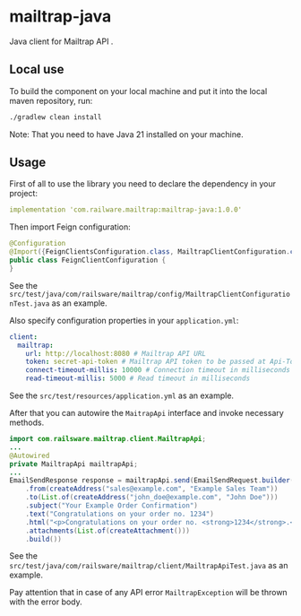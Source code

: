 # mailtrap-java
Java client for Mailtrap API .

## Local use

To build the component on your local machine and put it into the local maven repository, run:

```bash
./gradlew clean install
```

Note: That you need to have Java 21 installed on your machine.

## Usage

First of all to use the library you need to declare the dependency in your project:

```yaml
implementation 'com.railware.mailtrap:mailtrap-java:1.0.0'
```

Then import Feign configuration:

```java
@Configuration
@Import({FeignClientsConfiguration.class, MailtrapClientConfiguration.class})
public class FeignClientConfiguration {
}
```

See the `src/test/java/com/railsware/mailtrap/config/MailtrapClientConfigurationTest.java` as an example.

Also specify configuration properties in your `application.yml`:

```yaml
client:
  mailtrap:
    url: http://localhost:8080 # Mailtrap API URL
    token: secret-api-token # Mailtrap API token to be passed at Api-Token header
    connect-timeout-millis: 10000 # Connection timeout in milliseconds
    read-timeout-millis: 5000 # Read timeout in milliseconds
```

See the `src/test/resources/application.yml` as an example.

After that you can autowire the `MaitrapApi` interface and invoke necessary methods.

```java
import com.railsware.mailtrap.client.MailtrapApi;
...
@Autowired
private MailtrapApi mailtrapApi;
...
EmailSendResponse response = mailtrapApi.send(EmailSendRequest.builder()
    .from(createAddress("sales@example.com", "Example Sales Team"))
    .to(List.of(createAddress("john_doe@example.com", "John Doe")))
    .subject("Your Example Order Confirmation")
    .text("Congratulations on your order no. 1234")
    .html("<p>Congratulations on your order no. <strong>1234</strong>.</p>")
    .attachments(List.of(createAttachment()))
    .build())
```

See the `src/test/java/com/railsware/mailtrap/client/MailtrapApiTest.java` as an example.

Pay attention that in case of any API error `MailtrapException` will be thrown with the error body.
